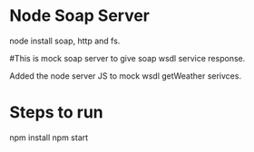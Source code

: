 # Node Soap Server 
node install soap, http and fs.

#This is mock soap server to give soap wsdl service response. 

Added the node server JS to mock wsdl getWeather serivces.

# Steps to run 

npm install
npm start 




